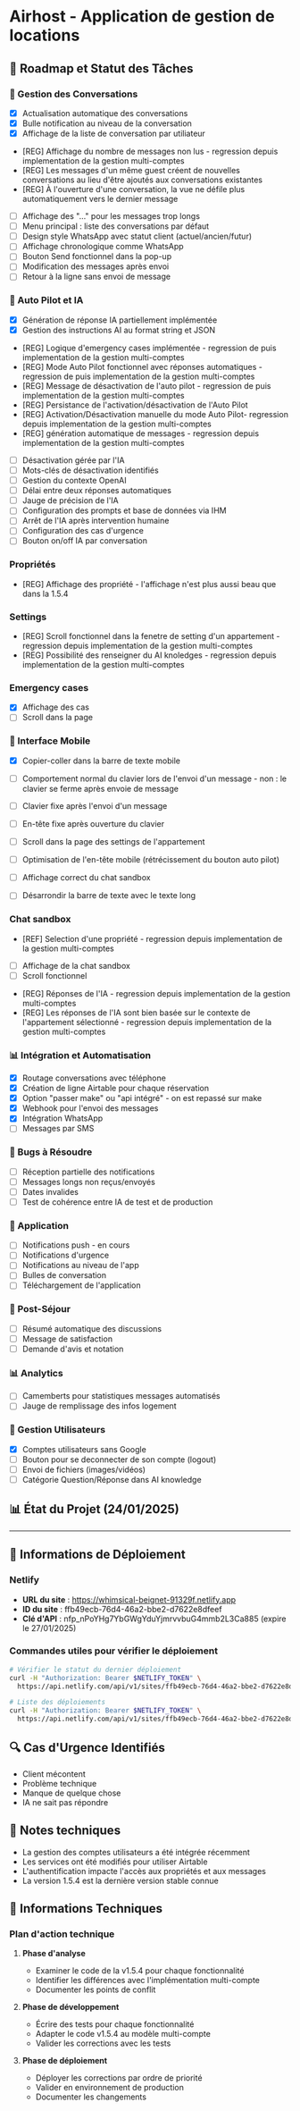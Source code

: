 # Airhost - Application de gestion de locations

## 🚀 Roadmap et Statut des Tâches



### 💬 Gestion des Conversations
- [x] Actualisation automatique des conversations
- [x] Bulle notification au niveau de la conversation
- [x] Affichage de la liste de conversation par utiliateur
- [REG] Affichage du nombre de messages non lus - regression depuis implementation de la gestion multi-comptes
- [REG] Les messages d'un même guest créent de nouvelles conversations au lieu d'être ajoutés aux conversations existantes
- [REG] À l'ouverture d'une conversation, la vue ne défile plus automatiquement vers le dernier message
- [ ] Affichage des "..." pour les messages trop longs
- [ ] Menu principal : liste des conversations par défaut
- [ ] Design style WhatsApp avec statut client (actuel/ancien/futur)
- [ ] Affichage chronologique comme WhatsApp
- [ ] Bouton Send fonctionnel dans la pop-up
- [ ] Modification des messages après envoi
- [ ] Retour à la ligne sans envoi de message

### 🤖 Auto Pilot et IA
- [x] Génération de réponse IA partiellement implémentée
- [x] Gestion des instructions AI au format string et JSON
- [REG] Logique d'emergency cases implémentée - regression de puis implementation de la gestion multi-comptes
- [REG] Mode Auto Pilot fonctionnel avec réponses automatiques - regression de puis implementation de la gestion multi-comptes
- [REG] Message de désactivation de l'auto pilot - regression de puis implementation de la gestion multi-comptes
- [REG] Persistance de l'activation/désactivation de l'Auto Pilot
- [REG] Activation/Désactivation manuelle du mode Auto Pilot- regression depuis implementation de la gestion multi-comptes
- [REG] génération automatique de messages - regression depuis implementation de la gestion multi-comptes
- [ ] Désactivation gérée par l'IA 
- [ ] Mots-clés de désactivation identifiés
- [ ] Gestion du contexte OpenAI
- [ ] Délai entre deux réponses automatiques
- [ ] Jauge de précision de l'IA
- [ ] Configuration des prompts et base de données via IHM
- [ ] Arrêt de l'IA après intervention humaine
- [ ] Configuration des cas d'urgence
- [ ] Bouton on/off IA par conversation

### Propriétés 
- [REG] Affichage des propriété - l'affichage n'est plus aussi beau que dans la 1.5.4

### Settings
- [REG] Scroll fonctionnel dans la fenetre de setting d'un appartement - regression depuis implementation de la gestion multi-comptes
- [REG] Possibilité des renseigner du AI knoledges - regression depuis implementation de la gestion multi-comptes

### Emergency cases
- [x] Affichage des cas 
- [ ] Scroll dans la page

### 📱 Interface Mobile
- [x] Copier-coller dans la barre de texte mobile
- [ ] Comportement normal du clavier lors de l'envoi d'un message - non : le clavier se ferme après envoie de message
- [ ] Clavier fixe après l'envoi d'un message
- [ ] En-tête fixe après ouverture du clavier
- [ ] Scroll dans la page des settings de l'appartement
- [ ] Optimisation de l'en-tête mobile (rétrécissement du bouton auto pilot)
- [ ] Affichage correct du chat sandbox
- [ ] Désarrondir la barre de texte avec le texte long


### Chat sandbox
- [REF] Selection d'une propriété - regression depuis implementation de la gestion multi-comptes
- [ ] Affichage de la chat sandbox
- [ ] Scroll fonctionnel
- [REG] Réponses de l'IA - regression depuis implementation de la gestion multi-comptes
- [REG] Les réponses de l'IA sont bien basée sur le contexte de l'appartement sélectionné - regression depuis implementation de la gestion multi-comptes

### 📊 Intégration et Automatisation
- [x] Routage conversations avec téléphone
- [x] Création de ligne Airtable pour chaque réservation
- [x] Option "passer make" ou "api intégré" - on est repassé sur make
- [x] Webhook pour l'envoi des messages
- [x] Intégration WhatsApp
- [ ] Messages par SMS

### 🐛 Bugs à Résoudre
- [ ] Réception partielle des notifications
- [ ] Messages longs non reçus/envoyés
- [ ] Dates invalides
- [ ] Test de cohérence entre IA de test et de production

### 📱 Application
- [ ] Notifications push - en cours
- [ ] Notifications d'urgence
- [ ] Notifications au niveau de l'app
- [ ] Bulles de conversation
- [ ] Téléchargement de l'application

### 🔄 Post-Séjour
- [ ] Résumé automatique des discussions
- [ ] Message de satisfaction
- [ ] Demande d'avis et notation

### 📊 Analytics
- [ ] Camemberts pour statistiques messages automatisés
- [ ] Jauge de remplissage des infos logement

### 👥 Gestion Utilisateurs
- [x] Comptes utilisateurs sans Google
- [ ] Bouton pour se deconnecter de son compte (logout)
- [ ] Envoi de fichiers (images/vidéos)
- [ ] Catégorie Question/Réponse dans AI knowledge

## 📊 État du Projet (24/01/2025)



********************

## 🔧 Informations de Déploiement

### Netlify
- **URL du site** : https://whimsical-beignet-91329f.netlify.app
- **ID du site** : ffb49ecb-76d4-46a2-bbe2-d7622e8dfeef
- **Clé d'API** : nfp_nPoYHg7YbGWgYduYjmrvvbuG4mmb2L3Ca885 (expire le 27/01/2025)

### Commandes utiles pour vérifier le déploiement
```bash
# Vérifier le statut du dernier déploiement
curl -H "Authorization: Bearer $NETLIFY_TOKEN" \
  https://api.netlify.com/api/v1/sites/ffb49ecb-76d4-46a2-bbe2-d7622e8dfeef/deploys?per_page=1

# Liste des déploiements
curl -H "Authorization: Bearer $NETLIFY_TOKEN" \
  https://api.netlify.com/api/v1/sites/ffb49ecb-76d4-46a2-bbe2-d7622e8dfeef/deploys
```

## 🔍 Cas d'Urgence Identifiés
- Client mécontent
- Problème technique
- Manque de quelque chose
- IA ne sait pas répondre

## 📝 Notes techniques
- La gestion des comptes utilisateurs a été intégrée récemment
- Les services ont été modifiés pour utiliser Airtable
- L'authentification impacte l'accès aux propriétés et aux messages
- La version 1.5.4 est la dernière version stable connue

## 🔧 Informations Techniques

### Plan d'action technique
1. **Phase d'analyse**
   - Examiner le code de la v1.5.4 pour chaque fonctionnalité
   - Identifier les différences avec l'implémentation multi-compte
   - Documenter les points de conflit

2. **Phase de développement**
   - Écrire des tests pour chaque fonctionnalité
   - Adapter le code v1.5.4 au modèle multi-compte
   - Valider les corrections avec les tests

3. **Phase de déploiement**
   - Déployer les corrections par ordre de priorité
   - Valider en environnement de production
   - Documenter les changements